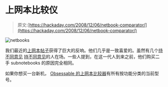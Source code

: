 # 上网本比较仪

> 原文:[https://hackaday.com/2008/12/06/netbook-comparator/](https://hackaday.com/2008/12/06/netbook-comparator/)

![netbooks](../Images/d48f22fd99315713b88a6ebbabe2f6d9.png "netbooks")

我们最近的[上网本帖子](http://hackaday.com/2008/11/30/hackit-netbook-haters/ "Netbook haters?  - Hack a Day")获得了巨大的反响。他们几乎是一致喜爱的。虽然有几个[持不同意见](http://hackaday.com/2008/11/30/hackit-netbook-haters/#comment-53128 "Netbook haters?  - Hack a Day") [持不同意见](http://hackaday.com/2008/11/30/hackit-netbook-haters/#comment-53136 "Netbook haters?  - Hack a Day")的人在场。一些人提到，在这一代人到来之前，他们购买二手 subnotebooks 的原因完全相同。

如果你想买一台新机， [Obsessable 的上网本比较器](http://www.obsessable.com/comparator/netbooks-compared/ "Obsessable Comparator")有所有按功能分类的当前型号。